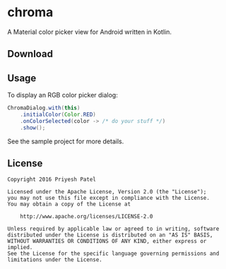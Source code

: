 chroma
======
A Material color picker view for Android written in Kotlin.


Download
--------


Usage
-----
To display an RGB color picker dialog:

``` java
ChromaDialog.with(this)
    .initialColor(Color.RED)
    .onColorSelected(color -> /* do your stuff */)
    .show();
```

See the sample project for more details.

License
-------
    Copyright 2016 Priyesh Patel

    Licensed under the Apache License, Version 2.0 (the "License");
    you may not use this file except in compliance with the License.
    You may obtain a copy of the License at

        http://www.apache.org/licenses/LICENSE-2.0

    Unless required by applicable law or agreed to in writing, software
    distributed under the License is distributed on an "AS IS" BASIS,
    WITHOUT WARRANTIES OR CONDITIONS OF ANY KIND, either express or implied.
    See the License for the specific language governing permissions and
    limitations under the License.
